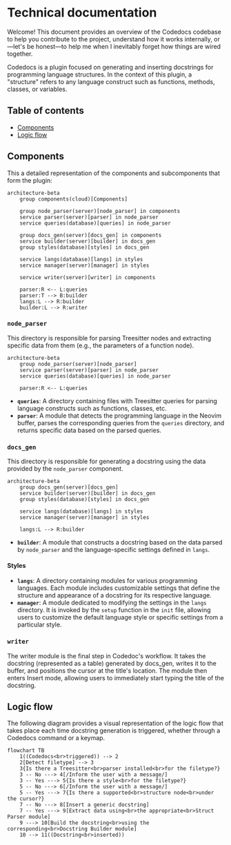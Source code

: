 # Technical documentation

Welcome! This document provides an overview of the Codedocs codebase to help you contribute to the project, understand how it works internally, or—let's be honest—to help me when I inevitably forget how things are wired together.

Codedocs is a plugin focused on generating and inserting docstrings for programming language structures. In the context of this plugin, a "structure" refers to any language construct such as functions, methods, classes, or variables.

## Table of contents
- [Components](#components)
- [Logic flow](#logic-flow)

## Components

This a detailed representation of the components and subcomponents that form the plugin:

```mermaid
architecture-beta
    group components(cloud)[Components]

    group node_parser(server)[node_parser] in components
    service parser(server)[parser] in node_parser
    service queries(database)[queries] in node_parser

    group docs_gen(server)[docs_gen] in components
    service builder(server)[builder] in docs_gen
    group styles(database)[styles] in docs_gen

    service langs(database)[langs] in styles
    service manager(server)[manager] in styles

    service writer(server)[writer] in components

    parser:R <-- L:queries
    parser:T --> B:builder
    langs:L --> R:builder
    builder:L --> R:writer
```

### `node_parser`

This directory is responsible for parsing Treesitter nodes and extracting specific data from them (e.g., the parameters of a function node).

```mermaid
architecture-beta
    group node_parser(server)[node_parser]
    service parser(server)[parser] in node_parser
    service queries(database)[queries] in node_parser

    parser:R <-- L:queries
```

- **`queries`**: A directory containing files with Treesitter queries for parsing language constructs such as functions, classes, etc.  
- **`parser`**: A module that detects the programming language in the Neovim buffer, parses the corresponding queries from the `queries` directory, and returns specific data based on the parsed queries.

### `docs_gen`

This directory is responsible for generating a docstring using the data provided by the `node_parser` component.

```mermaid
architecture-beta
    group docs_gen(server)[docs_gen]
    service builder(server)[builder] in docs_gen
    group styles(database)[styles] in docs_gen

    service langs(database)[langs] in styles
    service manager(server)[manager] in styles

    langs:L --> R:builder
```

- **`builder`**: A module that constructs a docstring based on the data parsed by `node_parser` and the language-specific settings defined in `langs`.

#### Styles

- **`langs`**: A directory containing modules for various programming languages. Each module includes customizable settings that define the structure and appearance of a docstring for its respective language.  
- **`manager`**: A module dedicated to modifying the settings in the `langs` directory. It is invoked by the `setup` function in the `init` file, allowing users to customize the default language style or specific settings from a particular style.

### `writer`

The writer module is the final step in Codedoc's workflow. It takes the docstring (represented as a table) generated by docs_gen, writes it to the buffer, and positions the cursor at the title's location. The module then enters Insert mode, allowing users to immediately start typing the title of the docstring.

## Logic flow

The following diagram provides a visual representation of the logic flow that takes place each time docstring generation is triggered, whether through a Codedocs command or a keymap.

```mermaid
flowchart TB
    1((Codedocs<br>triggered)) --> 2
    2[Detect filetype] --> 3
    3{Is there a Treesitter<br>parser installed<br>for the filetype?}
    3 -- No ---> 4[/Inform the user with a message/]
    3 -- Yes ---> 5{Is there a style<br>for the filetype?}
    5 -- No ---> 6[/Inform the user with a message/]
    5 -- Yes ---> 7{Is there a supported<br>structure node<br>under the cursor?}
    7 -- No ---> 8[Insert a generic docstring]
    7 -- Yes ---> 9[Extract data using<br>the appropriate<br>Struct Parser module]
    9 ---> 10[Build the docstring<br>using the corresponding<br>Docstring Builder module]
    10 --> 11((Docstring<br>inserted))
```
